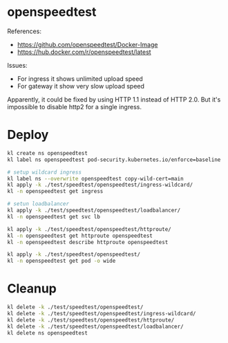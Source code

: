 
# openspeedtest

References:
- https://github.com/openspeedtest/Docker-Image
- https://hub.docker.com/r/openspeedtest/latest

Issues:

- For ingress it shows unlimited upload speed
- For gateway it show very slow upload speed

Apparently, it could be fixed by using HTTP 1.1 instead of HTTP 2.0.
But it's impossible to disable http2 for a single ingress.

# Deploy

```bash
kl create ns openspeedtest
kl label ns openspeedtest pod-security.kubernetes.io/enforce=baseline

# setup wildcard ingress
kl label ns --overwrite openspeedtest copy-wild-cert=main
kl apply -k ./test/speedtest/openspeedtest/ingress-wildcard/
kl -n openspeedtest get ingress

# setun loadbalancer
kl apply -k ./test/speedtest/openspeedtest/loadbalancer/
kl -n openspeedtest get svc lb

kl apply -k ./test/speedtest/openspeedtest/httproute/
kl -n openspeedtest get httproute openspeedtest
kl -n openspeedtest describe httproute openspeedtest

kl apply -k ./test/speedtest/openspeedtest/
kl -n openspeedtest get pod -o wide
```

# Cleanup

```bash
kl delete -k ./test/speedtest/openspeedtest/
kl delete -k ./test/speedtest/openspeedtest/ingress-wildcard/
kl delete -k ./test/speedtest/openspeedtest/httproute/
kl delete -k ./test/speedtest/openspeedtest/loadbalancer/
kl delete ns openspeedtest
```
